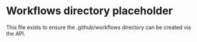 # Workflows directory placeholder
This file exists to ensure the .github/workflows directory can be created via the API.
